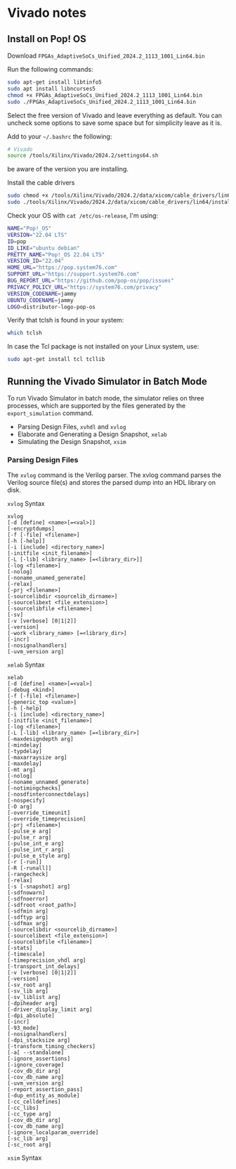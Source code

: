 # Vivado notes

## Install on Pop! OS

Download `FPGAs_AdaptiveSoCs_Unified_2024.2_1113_1001_Lin64.bin`

Run the following commands:

```bash
sudo apt-get install libtinfo5
sudo apt install libncurses5
chmod +x FPGAs_AdaptiveSoCs_Unified_2024.2_1113_1001_Lin64.bin
sudo ./FPGAs_AdaptiveSoCs_Unified_2024.2_1113_1001_Lin64.bin
```

Select the free version of Vivado and leave everything as default.
You can uncheck some options to save some space but for simplicity
leave as it is.

Add to your `~/.bashrc` the following:

```bash
# Vivado
source /tools/Xilinx/Vivado/2024.2/settings64.sh
```

be aware of the version you are installing.

Install the cable drivers

```bash
sudo chmod +x /tools/Xilinx/Vivado/2024.2/data/xicom/cable_drivers/lin64/install_script/install_drivers/install_drivers
sudo ./tools/Xilinx/Vivado/2024.2/data/xicom/cable_drivers/lin64/install_script/install_drivers/install_drivers
```

Check your OS with `cat /etc/os-release`, I'm using:

```bash
NAME="Pop!_OS"
VERSION="22.04 LTS"
ID=pop
ID_LIKE="ubuntu debian"
PRETTY_NAME="Pop!_OS 22.04 LTS"
VERSION_ID="22.04"
HOME_URL="https://pop.system76.com"
SUPPORT_URL="https://support.system76.com"
BUG_REPORT_URL="https://github.com/pop-os/pop/issues"
PRIVACY_POLICY_URL="https://system76.com/privacy"
VERSION_CODENAME=jammy
UBUNTU_CODENAME=jammy
LOGO=distributor-logo-pop-os
```

Verify that tclsh is found in your system:

```bash
which tclsh
```

In case the Tcl package is not installed on your Linux system, use:

```bash
sudo apt-get install tcl tcllib
```

## Running the Vivado Simulator in Batch Mode

To run Vivado Simulator in batch mode, the simulator relies on three processes, 
which are supported by the files generated by the `export_simulation` command.

- Parsing Design Files, `xvhdl` and `xvlog`
- Elaborate and Generating a Design Snapshot, `xelab`
- Simulating the Design Snapshot, `xsim`

### Parsing Design Files

The `xvlog` command is the Verilog parser. The xvlog command parses the Verilog 
source file(s) and stores the parsed dump into an HDL library on disk.


`xvlog` Syntax

```plain
xvlog 
[-d [define] <name>[=<val>]]
[-encryptdumps]
[-f [-file] <filename>]
[-h [-help]]
[-i [include] <directory_name>]
[-initfile <init_filename>]
[-L [-lib] <library_name> [=<library_dir>]]
[-log <filename>]
[-nolog]
[-noname_unamed_generate]
[-relax]
[-prj <filename>]
[-sourcelibdir <sourcelib_dirname>]
[-sourcelibext <file_extension>]
[-sourcelibfile <filename>]
[-sv]
[-v [verbose] [0|1|2]]
[-version] 
[-work <library_name> [=<library_dir>]
[-incr]
[-nosignalhandlers]
[-uvm_version arg]
```



`xelab` Syntax

```plain
xelab 
[-d [define] <name>[=<val>]
[-debug <kind>]
[-f [-file] <filename>]
[-generic_top <value>]
[-h [-help]
[-i [include] <directory_name>]
[-initfile <init_filename>]
[-log <filename>]
[-L [-lib] <library_name> [=<library_dir>]
[-maxdesigndepth arg]
[-mindelay]
[-typdelay]
[-maxarraysize arg]
[-maxdelay]
[-mt arg]
[-nolog]
[-noname_unnamed_generate]
[-notimingchecks]
[-nosdfinterconnectdelays]
[-nospecify]
[-O arg]
[-override_timeunit]
[-override_timeprecision]
[-prj <filename>]
[-pulse_e arg]
[-pulse_r arg]
[-pulse_int_e arg]
[-pulse_int_r arg]
[-pulse_e_style arg]
[-r [-run]]
[-R [-runall]]
[-rangecheck]
[-relax]
[-s [-snapshot] arg]
[-sdfnowarn]
[-sdfnoerror]
[-sdfroot <root_path>]
[-sdfmin arg]
[-sdftyp arg]
[-sdfmax arg]
[-sourcelibdir <sourcelib_dirname>]
[-sourcelibext <file_extension>]
[-sourcelibfile <filename>]
[-stats]
[-timescale]
[-timeprecision_vhdl arg]
[-transport_int_delays]
[-v [verbose] [0|1|2]] 
[-version]
[-sv_root arg]
[-sv_lib arg]
[-sv_liblist arg]
[-dpiheader arg]
[-driver_display_limit arg]
[-dpi_absolute]
[-incr]
[-93_mode]
[-nosignalhandlers]
[-dpi_stacksize arg]
[-transform_timing_checkers]
[-a[ --standalone]
[-ignore_assertions]
[-ignore_coverage]
[-cov_db_dir arg]
[-cov_db_name arg]
[-uvm_version arg]
[-report_assertion_pass]
[-dup_entity_as_module]
[-cc_celldefines]
[-cc_libs]
[-cc_type arg]
[-cov_db_dir arg]
[-cov_db_name arg]
[-ignore_localparam_override]
[-sc_lib arg]
[-sc_root arg]
```

`xsim` Syntax

```plain

```
